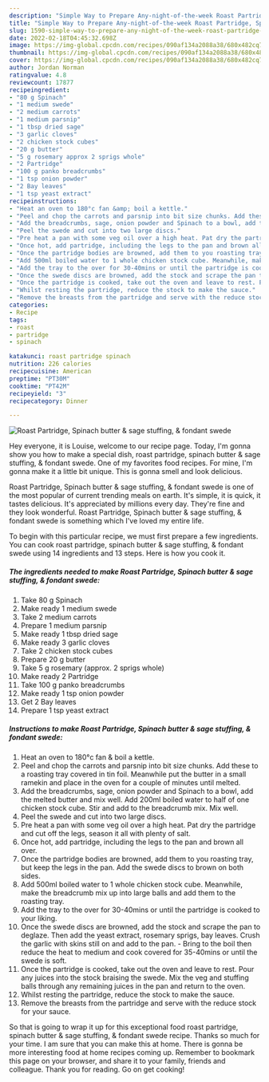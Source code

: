 ```yaml
---
description: "Simple Way to Prepare Any-night-of-the-week Roast Partridge, Spinach butter &amp;amp; sage stuffing, &amp;amp; fondant swede"
title: "Simple Way to Prepare Any-night-of-the-week Roast Partridge, Spinach butter &amp;amp; sage stuffing, &amp;amp; fondant swede"
slug: 1590-simple-way-to-prepare-any-night-of-the-week-roast-partridge-spinach-butter-and-amp-sage-stuffing-and-amp-fondant-swede
date: 2022-02-18T04:45:32.698Z
image: https://img-global.cpcdn.com/recipes/090af134a2088a38/680x482cq70/roast-partridge-spinach-butter-sage-stuffing-fondant-swede-recipe-main-photo.jpg
thumbnail: https://img-global.cpcdn.com/recipes/090af134a2088a38/680x482cq70/roast-partridge-spinach-butter-sage-stuffing-fondant-swede-recipe-main-photo.jpg
cover: https://img-global.cpcdn.com/recipes/090af134a2088a38/680x482cq70/roast-partridge-spinach-butter-sage-stuffing-fondant-swede-recipe-main-photo.jpg
author: Jordan Norman
ratingvalue: 4.8
reviewcount: 17877
recipeingredient:
- "80 g Spinach"
- "1 medium swede"
- "2 medium carrots"
- "1 medium parsnip"
- "1 tbsp dried sage"
- "3 garlic cloves"
- "2 chicken stock cubes"
- "20 g butter"
- "5 g rosemary approx 2 sprigs whole"
- "2 Partridge"
- "100 g panko breadcrumbs"
- "1 tsp onion powder"
- "2 Bay leaves"
- "1 tsp yeast extract"
recipeinstructions:
- "Heat an oven to 180°c fan &amp; boil a kettle."
- "Peel and chop the carrots and parsnip into bit size chunks. Add these to a roasting tray covered in tin foil. Meanwhile put the butter in a small ramekin and place in the oven for a couple of minutes until melted."
- "Add the breadcrumbs, sage, onion powder and Spinach to a bowl, add the melted butter and mix well. Add 200ml boiled water to half of one chicken stock cube. Stir and add to the breadcrumb mix. Mix well."
- "Peel the swede and cut into two large discs."
- "Pre heat a pan with some veg oil over a high heat. Pat dry the partridge and cut off the legs, season it all with plenty of salt."
- "Once hot, add partridge, including the legs to the pan and brown all over."
- "Once the partridge bodies are browned, add them to you roasting tray, but keep the legs in the pan. Add the swede discs to brown on both sides."
- "Add 500ml boiled water to 1 whole chicken stock cube. Meanwhile, make the breadcrumb mix up into large balls and add them to the roasting tray."
- "Add the tray to the over for 30-40mins or until the partridge is cooked to your liking."
- "Once the swede discs are browned, add the stock and scrape the pan to deglaze. Then add the yeast extract, rosemary sprigs, bay leaves. Crush the garlic with skins still on and add to the pan. Bring to the boil then reduce the heat to medium and cook covered for 35-40mins or until the swede is soft."
- "Once the partridge is cooked, take out the oven and leave to rest. Pour any juices into the stock braising the swede. Mix the veg and stuffing balls through any remaining juices in the pan and return to the oven."
- "Whilst resting the partridge, reduce the stock to make the sauce."
- "Remove the breasts from the partridge and serve with the reduce stock for your sauce."
categories:
- Recipe
tags:
- roast
- partridge
- spinach

katakunci: roast partridge spinach 
nutrition: 226 calories
recipecuisine: American
preptime: "PT30M"
cooktime: "PT42M"
recipeyield: "3"
recipecategory: Dinner

---
```



![Roast Partridge, Spinach butter &amp; sage stuffing, &amp; fondant swede](https://img-global.cpcdn.com/recipes/090af134a2088a38/680x482cq70/roast-partridge-spinach-butter-sage-stuffing-fondant-swede-recipe-main-photo.jpg)

Hey everyone, it is Louise, welcome to our recipe page. Today, I'm gonna show you how to make a special dish, roast partridge, spinach butter &amp; sage stuffing, &amp; fondant swede. One of my favorites food recipes. For mine, I'm gonna make it a little bit unique. This is gonna smell and look delicious.

Roast Partridge, Spinach butter &amp; sage stuffing, &amp; fondant swede is one of the most popular of current trending meals on earth. It's simple, it is quick, it tastes delicious. It's appreciated by millions every day. They're fine and they look wonderful. Roast Partridge, Spinach butter &amp; sage stuffing, &amp; fondant swede is something which I've loved my entire life.




To begin with this particular recipe, we must first prepare a few ingredients. You can cook roast partridge, spinach butter &amp; sage stuffing, &amp; fondant swede using 14 ingredients and 13 steps. Here is how you cook it.

<!--inarticleads1-->

##### The ingredients needed to make Roast Partridge, Spinach butter &amp; sage stuffing, &amp; fondant swede:

1. Take 80 g Spinach
1. Make ready 1 medium swede
1. Take 2 medium carrots
1. Prepare 1 medium parsnip
1. Make ready 1 tbsp dried sage
1. Make ready 3 garlic cloves
1. Take 2 chicken stock cubes
1. Prepare 20 g butter
1. Take 5 g rosemary (approx. 2 sprigs whole)
1. Make ready 2 Partridge
1. Take 100 g panko breadcrumbs
1. Make ready 1 tsp onion powder
1. Get 2 Bay leaves
1. Prepare 1 tsp yeast extract




<!--inarticleads2-->

##### Instructions to make Roast Partridge, Spinach butter &amp; sage stuffing, &amp; fondant swede:

1. Heat an oven to 180°c fan &amp; boil a kettle.
1. Peel and chop the carrots and parsnip into bit size chunks. Add these to a roasting tray covered in tin foil. Meanwhile put the butter in a small ramekin and place in the oven for a couple of minutes until melted.
1. Add the breadcrumbs, sage, onion powder and Spinach to a bowl, add the melted butter and mix well. Add 200ml boiled water to half of one chicken stock cube. Stir and add to the breadcrumb mix. Mix well.
1. Peel the swede and cut into two large discs.
1. Pre heat a pan with some veg oil over a high heat. Pat dry the partridge and cut off the legs, season it all with plenty of salt.
1. Once hot, add partridge, including the legs to the pan and brown all over.
1. Once the partridge bodies are browned, add them to you roasting tray, but keep the legs in the pan. Add the swede discs to brown on both sides.
1. Add 500ml boiled water to 1 whole chicken stock cube. Meanwhile, make the breadcrumb mix up into large balls and add them to the roasting tray.
1. Add the tray to the over for 30-40mins or until the partridge is cooked to your liking.
1. Once the swede discs are browned, add the stock and scrape the pan to deglaze. Then add the yeast extract, rosemary sprigs, bay leaves. Crush the garlic with skins still on and add to the pan. - Bring to the boil then reduce the heat to medium and cook covered for 35-40mins or until the swede is soft.
1. Once the partridge is cooked, take out the oven and leave to rest. Pour any juices into the stock braising the swede. Mix the veg and stuffing balls through any remaining juices in the pan and return to the oven.
1. Whilst resting the partridge, reduce the stock to make the sauce.
1. Remove the breasts from the partridge and serve with the reduce stock for your sauce.




So that is going to wrap it up for this exceptional food roast partridge, spinach butter &amp; sage stuffing, &amp; fondant swede recipe. Thanks so much for your time. I am sure that you can make this at home. There is gonna be more interesting food at home recipes coming up. Remember to bookmark this page on your browser, and share it to your family, friends and colleague. Thank you for reading. Go on get cooking!
